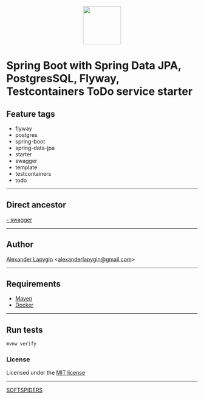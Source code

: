 <div align="center">
    <a href="https://github.com/softspiders/softspiders">
      <img src="https://avatars.githubusercontent.com/u/47006425?v=4"width="100" height="100"/>
    </a>
</div> 

# Spring Boot with Spring Data JPA, PostgresSQL, Flyway, Testcontainers ToDo service starter


## Feature tags

- flyway
- postgres
- spring-boot
- spring-data-jpa
- starter
- swagger
- template
- testcontainers
- todo

---

## Direct ancestor

[- swagger](https://github.com/softspiders/springboot-postgres-testcontainers-restassured-selenium-restful-todo-app-starter/tree/springboot-psql-testcontainers#readme)

---

## Author

[Alexander Lapygin](https://github.com/AlexanderLapygin) <<alexanderlapygin@gmail.com>>

---

## Requirements

- [Maven](https://maven.apache.org/)
- [Docker](https://docs.docker.com/get-docker/)

---

## Run tests

```sh
mvnw verify
```

### License

Licensed under the [MIT license](./LICENSE)

---

[SOFTSPIDERS](https://github.com/softspiders/softspiders)
